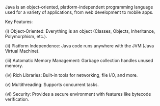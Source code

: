 ﻿ Java is an object-oriented, platform-independent programming language used for a variety of applications, from web development to mobile apps.

  Key Features:

(i) Object-Oriented: Everything is an object (Classes, Objects, Inheritance, Polymorphism, etc.).

(ii) Platform Independence: Java code runs anywhere with the JVM (Java Virtual Machine).

(iii) Automatic Memory Management: Garbage collection handles unused memory.

(iv) Rich Libraries: Built-in tools for networking, file I/O, and more.

(v) Multithreading: Supports concurrent tasks.

(vi) Security: Provides a secure environment with features like bytecode verification.